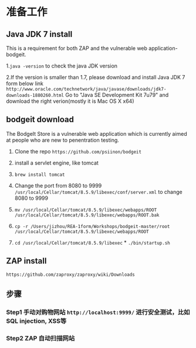 # 准备工作
## Java JDK 7 install

This is a requirement for both ZAP and the vulnerable web application-bodgeit.

1.`java -version` to check the java JDK version
 
2.If the version is smaller than 1.7, please download and install Java JDK 7 form below link `http://www.oracle.com/technetwork/java/javase/downloads/jdk7-downloads-1880260.html` Go to "Java SE Development Kit 7u79" and download the right verion(mostly it is Mac OS X x64)

## bodgeit download

The BodgeIt Store is a vulnerable web application which is currently aimed at people who are new to penentration testing.

1. Clone the repo `https://github.com/psiinon/bodgeit`

2. install a servlet engine, like tomcat

3. `brew install tomcat`

4. Change the port from 8080 to 9999 `/usr/local/Cellar/tomcat/8.5.9/libexec/conf/server.xml` to change 8080 to 9999

5. `mv /usr/local/Cellar/tomcat/8.5.9/libexec/webapps/ROOT /usr/local/Cellar/tomcat/8.5.9/libexec/webapps/ROOT.bak`

6. `cp -r /Users/jizhou/REA-1form/Workshops/bodgeit-master/root /usr/local/Cellar/tomcat/8.5.9/libexec/webapps/ROOT`

7. `cd /usr/local/Cellar/tomcat/8.5.9/libexec` * `./bin/startup.sh`

## ZAP install
`https://github.com/zaproxy/zaproxy/wiki/Downloads`

## 步骤

### Step1 手动对购物网站 `http://localhost:9999/` 进行安全测试，比如SQL injection, XSS等

### Step2 ZAP 自动扫描网站
